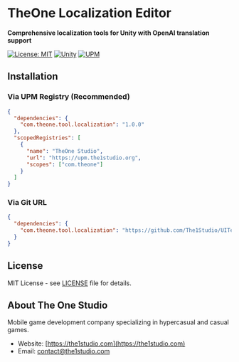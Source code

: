 # TheOne Localization Editor

**Comprehensive localization tools for Unity with OpenAI translation support**

[![License: MIT](https://img.shields.io/badge/License-MIT-yellow.svg)](https://opensource.org/licenses/MIT)
[![Unity](https://img.shields.io/badge/Unity-2021.3%2B-blue.svg)](https://unity3d.com/get-unity/download)
[![UPM](https://img.shields.io/badge/UPM-Registry-green.svg)](https://upm.the1studio.org)

## Installation

### Via UPM Registry (Recommended)

```json
{
  "dependencies": {
    "com.theone.tool.localization": "1.0.0"
  },
  "scopedRegistries": [
    {
      "name": "TheOne Studio",
      "url": "https://upm.the1studio.org",
      "scopes": ["com.theone"]
    }
  ]
}
```

### Via Git URL

```json
{
  "dependencies": {
    "com.theone.tool.localization": "https://github.com/The1Studio/UITemplateLocalization.git"
  }
}
```

## License

MIT License - see [LICENSE](LICENSE) file for details.

## About The One Studio

Mobile game development company specializing in hypercasual and casual games.

- Website: [https://the1studio.com](https://the1studio.com)
- Email: contact@the1studio.com
